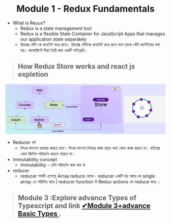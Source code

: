<!-- PROJECT LOGO -->
 <p align="center">
    <h1 align="center">Module 1 - Redux Fundamentals</h1>
</p>



- What is Reuux?
  - Redux is a state management tool
  - Redux is a flexible State Container for JavaScript Apps  that manages our application state separately
  - রিডাক্স  স্টেট  কে  কনটেন্ট  করে  রাখে। রিডাক্স স্টেটকে কনটেন্ট  করে  রাখে  বলে  তাকে   স্টেট  কন্টেইনার  বলা  হয়। জাভাস্ক্রিপ্ট দিয়া তৈরি  করা  একটি  লাইব্রেরি।


> ## How Redux Store works and react js expletion
 ![alt text](1.png)



- Reducer ধর্ম
  - পিওর ফাংশন ব্যবহার করতে হবে। পিওর ফাংশন নিজের কাজ ছাড়া অন্য কোন কাজ করবে না। বাইরের কোন জিনিস পরিবর্তন করতে পারবে না।
- Immutability concept
  - Immutability - যেটা পরিবর্তন করা যায় না
- reducer
  - reducer শব্দটি এসেছে Array.reduce থেকে। reducer  একটি  বড় আরে  কে  single array তে   পরিনিত করে | reducer function টা Redux actions কে reduce করে ।
 
  
 > ##  Module 3 :Explore advance Types of Typescript and link [✔Module 3+advance Basic Types ](https://github.com/julfiker755/Advance-TypeScript-and-Types).
